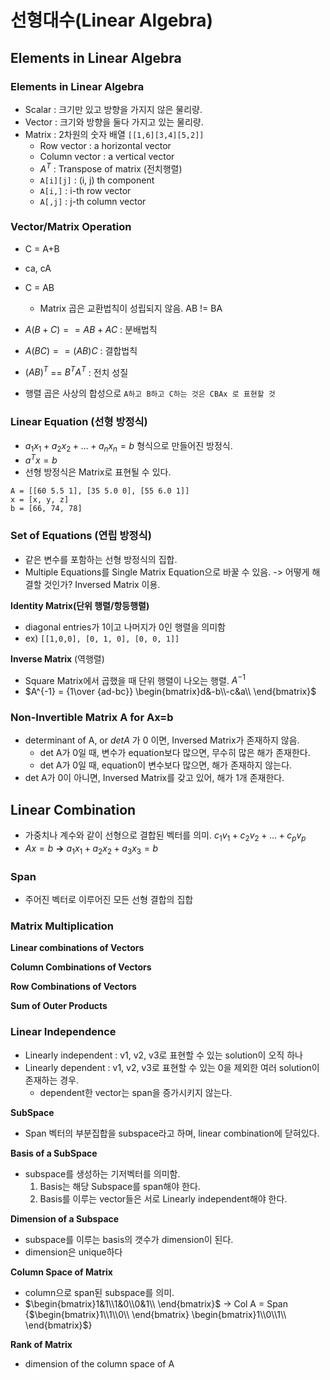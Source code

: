 # 선형대수(Linear Algebra)

## Elements in Linear Algebra
### Elements in Linear Algebra
- Scalar : 크기만 있고 방향을 가지지 않은 물리량.
- Vector : 크기와 방향을 둘다 가지고 있는 물리량.
- Matrix : 2차원의 숫자 배열 `[[1,6][3,4][5,2]]`
  - Row vector : a horizontal vector
  - Column vector : a vertical vector
  - $A^T$ : Transpose of matrix (전치행렬)
  - `A[i][j]` : (i, j) th component
  - `A[i,]` : i-th row vector
  - `A[,j]` : j-th column vector

### Vector/Matrix Operation
- C = A+B
- ca, cA
- C = AB
  - Matrix 곱은 교환법칙이 성립되지 않음. AB != BA 
- $A(B + C) == AB + AC$ : 분배법칙
- $A(BC) == (AB)C$ : 결합법칙
- $(AB)^T$ == $B^TA^T$ : 전치 성질

- 행렬 곱은 사상의 합성으로 `A하고 B하고 C하는 것은 CBAx 로 표현할 것`

### Linear Equation (선형 방정식)
- $a_1x_1 + a_2x_2 + ... + a_nx_n = b$ 형식으로 만들어진 방정식.
- $a^Tx = b$ 
- 선형 방정식은 Matrix로 표현될 수 있다.
```
A = [[60 5.5 1], [35 5.0 0], [55 6.0 1]]
x = [x, y, z]
b = [66, 74, 78]
```

### Set of Equations (연립 방정식)
- 같은 변수를 포함하는 선형 방정식의 집합.
- Multiple Equations를 Single Matrix Equation으로 바꿀 수 있음.
  -> 어떻게 해결할 것인가? Inversed Matrix 이용.

__Identity Matrix(단위 행렬/항등행렬)__
- diagonal entries가 1이고 나머지가 0인 행렬을 의미함
- ex) `[[1,0,0], [0, 1, 0], [0, 0, 1]]`

__Inverse Matrix__ (역행렬)
- Square Matrix에서 곱했을 때 단위 행렬이 나오는 행렬. $A^{-1}$
- $A^{-1} = {1\over {ad-bc}} \begin{bmatrix}d&-b\\-c&a\\ \end{bmatrix}$

### Non-Invertible Matrix A for Ax=b
- determinant of A, or $det A$ 가 0 이면, Inversed Matrix가 존재하지 않음.
  - det A가 0일 때, 변수가 equation보다 많으면, 무수히 많은 해가 존재한다.
  - det A가 0일 때, equation이 변수보다 많으면, 해가 존재하지 않는다.  
- det A가 0이 아니면, Inversed Matrix를 갖고 있어, 해가 1개 존재한다.

## Linear Combination
- 가중치나 계수와 같이 선형으로 결합된 벡터를 의미.
$c_1v_1 + c_2v_2 + ... + c_pv_p$
- $Ax = b$ __->__ $a_1x_1 + a_2x_2 + a_3x_3 = b$


### Span
- 주어진 벡터로 이루어진 모든 선형 결합의 집합



### Matrix Multiplication

__Linear combinations of Vectors__

__Column Combinations of Vectors__

__Row Combinations of Vectors__

__Sum of Outer Products__





### Linear Independence
- Linearly independent : v1, v2, v3로 표현할 수 있는 solution이 오직 하나
- Linearly dependent : v1, v2, v3로 표현할 수 있는 0을 제외한 여러 solution이 존재하는 경우.
  - dependent한 vector는 span을 증가시키지 않는다.

__SubSpace__
- Span 벡터의 부분집합을 subspace라고 하며, linear combination에 닫혀있다.

__Basis of a SubSpace__
- subspace를 생성하는 기저벡터를 의미함.
  1. Basis는 해당 Subspace를 span해야 한다.
  2. Basis를 이루는 vector들은 서로 Linearly independent해야 한다.

__Dimension of a Subspace__
- subspace를 이루는 basis의 갯수가 dimension이 된다.
- dimension은 unique하다

__Column Space of Matrix__
- column으로 span된 subspace를 의미.
- $\begin{bmatrix}1&1\\1&0\\0&1\\ \end{bmatrix}$ -> Col A = Span {$\begin{bmatrix}1\\1\\0\\ \end{bmatrix} \begin{bmatrix}1\\0\\1\\ \end{bmatrix}$}

__Rank of Matrix__
- dimension of the column space of A
